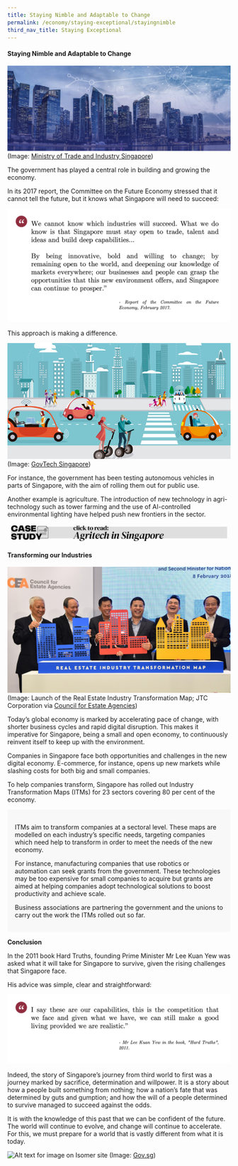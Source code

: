 ```yaml
---
title: Staying Nimble and Adaptable to Change
permalink: /economy/staying-exceptional/stayingnimble
third_nav_title: Staying Exceptional
---
```



#### Staying Nimble and Adaptable to Change

![Alt text for image on Isomer site](/images/economy/staying-exceptional/FEC_web_banner-04.jpg)
(Image: [Ministry of Trade and Industry Singapore](https://www.mti.gov.sg/FutureEconomy/TheFutureEconomyCouncil))

The government has played a central role in building and growing the economy.

In its 2017 report, the Committee on the Future Economy stressed that it cannot tell the future, but it knows what Singapore will need to succeed:

![Alt text for image on Isomer site](/images/economy/staying-exceptional/Screenshot%202020-10-2.png)

This approach is making a difference.

![Alt text for image on Isomer site](/images/economy/staying-exceptional/steering-the-autonomous-vehicle-revolution-in-singapore-part-1.png)
(Image: [GovTech Singapore](https://www.tech.gov.sg/media/technews/steering-the-autonomous-vehicle-revolution-in-singapore))

For instance, the government has been testing autonomous vehicles in parts of Singapore, with the aim of rolling them out for public use.

Another example is agriculture. The introduction of new technology in agri-technology such as tower farming and the use of AI-controlled environmental lighting have helped push new frontiers in the sector.

![Alt text for image on Isomer site](/images/economy/staying-exceptional/Case%20Study_Agritech%20in%20SG.gif)

#### Transforming our Industries

![Alt text for image on Isomer site](/images/economy/staying-exceptional/a-blueprint-for-a-future-ready-real-estate-industry-img2.jpg)
(Image: Launch of the Real Estate Industry Transformation Map; JTC Corporation via [Council for Estate Agencies](https://www.cea.gov.sg/docs/default-source/module/newsletter/1-2018b/01-2018_website/a-blueprint-for-a-future-ready-real-estate-industry.htm))

Today’s global economy is marked by accelerating pace of change, with shorter business cycles and rapid digital disruption. This makes it imperative for Singapore, being a small and open economy, to continuously reinvent itself to keep up with the environment.

Companies in Singapore face both opportunities and challenges in the new digital economy. E-commerce, for instance, opens up new markets while slashing costs for both big and small companies.

To help companies transform, Singapore has rolled out Industry Transformation Maps (ITMs) for 23 sectors covering 80 per cent of the economy.

<div style="border:0px solid #0505f8;background-color:#f8f8f8;padding:1.2em;">
<p>ITMs aim to transform companies at a sectoral level. These maps are modelled on each industry’s specific needs, targeting companies which need help to transform in order to meet the needs of the new economy. </p>

<p>For instance, manufacturing companies that use robotics or automation can seek grants from the government. These technologies may be too expensive for small companies to acquire but grants are aimed at helping companies adopt technological solutions to boost productivity and achieve scale. </p>

<p>Business associations are partnering the government and the unions to carry out the work the ITMs rolled out so far. </p>
</div>

**Conclusion**

In the 2011 book Hard Truths, founding Prime Minister Mr Lee Kuan Yew was asked what it will take for Singapore to survive, given the rising challenges that Singapore face.

His advice was simple, clear and straightforward:

![Alt text for image on Isomer site](/images/economy/staying-exceptional/Screenshot%202020-10-.png)

Indeed, the story of Singapore’s journey from third world to first was a journey marked by sacrifice, determination and willpower. It is a story about how a people built something from nothing; how a nation’s fate that was determined by guts and gumption; and how the will of a people determined to survive managed to succeed against the odds.

It is with the knowledge of this past that we can be confident of the future. The world will continue to evolve, and change will continue to accelerate. For this, we must prepare for a world that is vastly different from what it is today.

![Alt text for image on Isomer site](/images/economy/staying-exceptional/pm-speech-2-sep.png)
(Image: [Gov.sg](https://www.gov.sg/article/pm-lee-responding-to-covid-19-and-the-other-challenges-ahead))